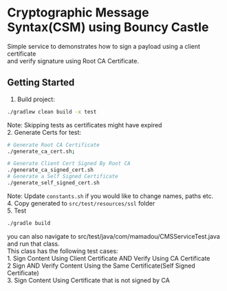 # Cryptographic Message Syntax(CSM) using Bouncy Castle
Simple service to demonstrates how to sign a payload using a client certificate  
and verify signature using Root CA Certificate.

## Getting Started
1. Build project:
  ```bash
  ./gradlew clean build -x test 
  ```
  Note: Skipping tests as certificates might have expired  
2. Generate Certs for test:   
  ```bash
  # Generate Root CA Certificate
  ./generate_ca_cert.sh;
  
  # Generate Client Cert Signed By Root CA
  ./generate_ca_signed_cert.sh
  # Generate a Self Signed Certificate
  ./generate_self_signed_cert.sh
  ```
  Note: Update `constants.sh` if you would like to change names, paths etc.  
4. Copy generated to `src/test/resources/ssl` folder  
5. Test  
  ```bash
  ./gradle build
  ```
  you can also navigate to src/test/java/com/mamadou/CMSServiceTest.java and run that class.  
  This class has the following test cases:  
    1. Sign Content Using Client Certificate AND Verify Using CA Certificate  
    2 Sign AND Verify Content Using the Same Certificate(Self Signed Certificate)  
    3. Sign Content Using Certificate that is not signed by CA  
